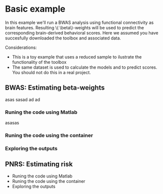 <script type="text/javascript"
        src="https://cdnjs.cloudflare.com/ajax/libs/mathjax/2.7.0/MathJax.js?config=TeX-AMS_CHTML"></script>
# Basic example 
In this example we'll run a BWAS analysis using functional connectivity as brain features. Resulting \\( \beta\\)-weights will be used to predict the corresponding brain-derived behavioral scores. Here we assumed you have succesfully downloaded the toolbox and associated data. 

Considerations:

- This is a toy example that uses a reduced sample to ilustrate the functionality of the toolbox
- The same dataset is used to calculate the models and to predict scores. You should not do this in a real project.


## BWAS: Estimating beta-weights
asas sasad ad ad 
### Runing the code using Matlab
asasas
### Runing the code using the container
### Exploring the outputs

## PNRS: Estimating risk
- Runing the code using Matlab
- Runing the code using the container
- Exploring the outputs